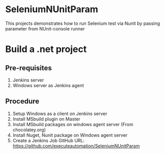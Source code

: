 # SeleniumNUnitParam
This projects demonstrates how to run Selenium test via Nunit by passing parameter from NUnit-console runner

# Build a .net project

## Pre-requisites
1. Jenkins server 
2. Windows server as Jenkins agent 

## Procedure
1. Setup Windows as a client on Jenkins server
2. Install MSbuild plugin on Master
3. Install MSbuild packages on windows agent server (From chocolatey.org)
4. Install Nuget, Nunit package on Windows agent server
5. Create a Jenkins Job
   GitHub URL: https://github.com/executeautomation/SeleniumNUnitParam

